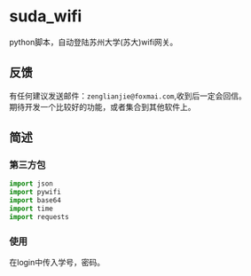 # suda_wifi
python脚本，自动登陆苏州大学(苏大)wifi网关。
## 反馈
有任何建议发送邮件：`zenglianjie@foxmai.com`,收到后一定会回信。  
期待开发一个比较好的功能，或者集合到其他软件上。
## 简述
### 第三方包
```python
import json
import pywifi
import base64
import time
import requests
```
### 使用
在login中传入学号，密码。

